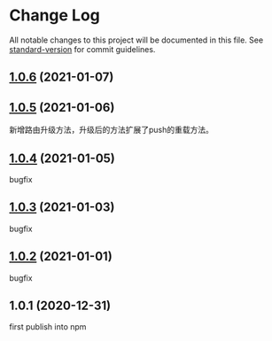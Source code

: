 # Change Log

All notable changes to this project will be documented in this file. See [standard-version](https://github.com/conventional-changelog/standard-version) for commit guidelines.

<a name="1.0.6"></a>
## [1.0.6](https://github.com/pumelotea/happykit/compare/v1.0.5...v1.0.6) (2021-01-07)



<a name="1.0.5"></a>
## [1.0.5](https://github.com/pumelotea/happykit/compare/v1.0.4...v1.0.5) (2021-01-06)
新增路由升级方法，升级后的方法扩展了push的重载方法。


<a name="1.0.4"></a>
## [1.0.4](https://github.com/pumelotea/happykit/compare/v1.0.3...v1.0.4) (2021-01-05)
bugfix


<a name="1.0.3"></a>
## [1.0.3](https://github.com/pumelotea/happykit/compare/v1.0.2...v1.0.3) (2021-01-03)
bugfix


<a name="1.0.2"></a>
## [1.0.2](https://github.com/pumelotea/happykit/compare/v1.0.1...v1.0.2) (2021-01-01)
bugfix


<a name="1.0.1"></a>
## 1.0.1 (2020-12-31)
first publish into npm
